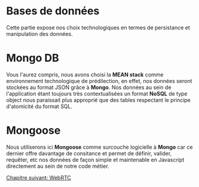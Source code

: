 # Bases de données

Cette partie expose nos choix technologiques en termes de persistance et manipulation des données.

# Mongo DB

Vous l'aurez compris, nous avons choisi la **MEAN stack** comme environnement technologique de prédilection, en effet, nos données seront stockées au format JSON grâce à **Mongo**. Nos données au sein de l'application étant toujours très contextualisées un format **NoSQL** de type object nous paraissait plus approprié que des tables respectant le principe d'atomicité du format SQL.

# Mongoose

Nous utiliserons ici **Mongoose** comme surcouche logicielle à **Mongo** car ce dernier offre davantage de consitance et permet de définir, valider, requêter, etc nos données de façon simple et maintenable en Javascript directement au sein de notre code métier.

<a href="{{ site.baseUrl }}back-end/web-rtc/" class="btn btn-green">Chapitre suivant: WebRTC</a>

